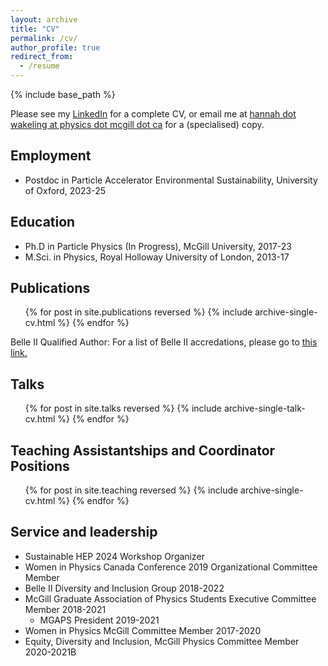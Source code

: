 ```yaml
---
layout: archive
title: "CV"
permalink: /cv/
author_profile: true
redirect_from:
  - /resume
---
```


{% include base_path %}

Please see my [LinkedIn](https://www.linkedin.com/in/hmwakeling/) for a complete CV, or email me at [hannah dot wakeling at physics dot mcgill dot ca](hannah.wakeling@physics.mcgill.ca) for a (specialised) copy.

Employment
------
* Postdoc in Particle Accelerator Environmental Sustainability, University of Oxford, 2023-25

Education
------
* Ph.D in Particle Physics (In Progress), McGill University, 2017-23
* M.Sci. in Physics, Royal Holloway University of London, 2013-17

Publications
------
  <ul>{% for post in site.publications reversed %}
    {% include archive-single-cv.html %}
  {% endfor %}</ul>
  
Belle II Qualified Author:
For a list of Belle II accredations, please go to <u><a href="https://inspirehep.net/literature?sort=mostrecent&size=250&page=1&q=collaboration%3ABelle-II">this link</a>.</u>
  
Talks
------
  <ul>{% for post in site.talks reversed %}
    {% include archive-single-talk-cv.html %}
  {% endfor %}</ul>
  
Teaching Assistantships and Coordinator Positions
------
  <ul>{% for post in site.teaching reversed %}
    {% include archive-single-cv.html %}
  {% endfor %}</ul>

Service and leadership
------
* Sustainable HEP 2024 Workshop Organizer
* Women in Physics Canada Conference 2019 Organizational Committee Member
* Belle II Diversity and Inclusion Group 2018-2022
* McGill Graduate Association of Physics Students Executive Committee Member 2018-2021
  * MGAPS President 2019-2021
* Women in Physics McGill Committee Member 2017-2020
* Equity, Diversity and Inclusion, McGill Physics Committee Member 2020-2021B